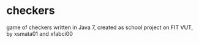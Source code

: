 checkers
========

game of checkers written in Java 7, created as school project on FIT VUT, by xsmata01 and xfabci00
